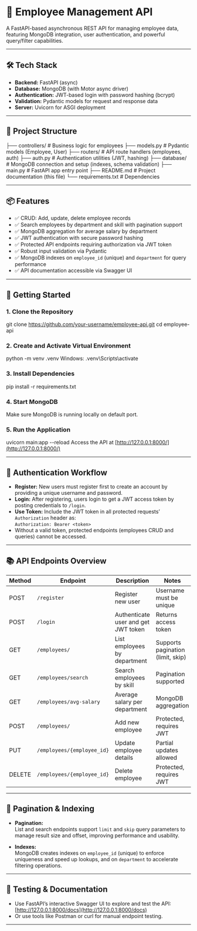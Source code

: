 # 🚀 Employee Management API

A FastAPI-based asynchronous REST API for managing employee data, featuring MongoDB integration, user authentication, and powerful query/filter capabilities.

---

## 🛠️ Tech Stack

- **Backend:** FastAPI (async)  
- **Database:** MongoDB (with Motor async driver)  
- **Authentication:** JWT-based login with password hashing (bcrypt)  
- **Validation:** Pydantic models for request and response data  
- **Server:** Uvicorn for ASGI deployment  

---

## 📁 Project Structure
├── controllers/ # Business logic for employees
├── models.py # Pydantic models (Employee, User)
├── routers/ # API route handlers (employees, auth)
├── auth.py # Authentication utilities (JWT, hashing)
├── database/ # MongoDB connection and setup (indexes, schema validation)
├── main.py # FastAPI app entry point
├── README.md # Project documentation (this file)
└── requirements.txt # Dependencies


---

## 📦 Features

- ✅ CRUD: Add, update, delete employee records  
- ✅ Search employees by department and skill with pagination support  
- ✅ MongoDB aggregation for average salary by department  
- ✅ JWT authentication with secure password hashing  
- ✅ Protected API endpoints requiring authorization via JWT token  
- ✅ Robust input validation via Pydantic  
- ✅ MongoDB indexes on `employee_id` (unique) and `department` for query performance  
- ✅ API documentation accessible via Swagger UI

---

## 🚀 Getting Started

### 1. Clone the Repository
git clone https://github.com/your-username/employee-api.git
cd employee-api

### 2. Create and Activate Virtual Environment
python -m venv .venv
Windows:
.venv\Scripts\activate


### 3. Install Dependencies
pip install -r requirements.txt


### 4. Start MongoDB
Make sure MongoDB is running locally on default port.

### 5. Run the Application
uvicorn main:app --reload
Access the API at [http://127.0.0.1:8000/](http://127.0.0.1:8000/)

---

## 🔐 Authentication Workflow

- **Register:** New users must register first to create an account by providing a unique username and password.  
- **Login:** After registering, users login to get a JWT access token by posting credentials to `/login`.  
- **Use Token:** Include the JWT token in all protected requests’ `Authorization` header as:  
  `Authorization: Bearer <token>`
- Without a valid token, protected endpoints (employees CRUD and queries) cannot be accessed.

---

## 📚 API Endpoints Overview

| Method | Endpoint                      | Description                          | Notes                              |
|--------|-------------------------------|------------------------------------|-----------------------------------|
| POST   | `/register`                   | Register new user                   | Username must be unique            |
| POST   | `/login`                     | Authenticate user and get JWT token| Returns access token               |
| GET    | `/employees/`                | List employees by department       | Supports pagination (limit, skip) |
| GET    | `/employees/search`          | Search employees by skill           | Pagination supported              |
| GET    | `/employees/avg-salary`      | Average salary per department       | MongoDB aggregation               |
| POST   | `/employees/`                | Add new employee                    | Protected, requires JWT           |
| PUT    | `/employees/{employee_id}`   | Update employee details             | Partial updates allowed           |
| DELETE | `/employees/{employee_id}`   | Delete employee                    | Protected, requires JWT           |

---

## 🧩 Pagination & Indexing

- **Pagination:**  
  List and search endpoints support `limit` and `skip` query parameters to manage result size and offset, improving performance and usability.

- **Indexes:**  
  MongoDB creates indexes on `employee_id` (unique) to enforce uniqueness and speed up lookups, and on `department` to accelerate filtering operations.

---

## 🧪 Testing & Documentation

- Use FastAPI’s interactive Swagger UI to explore and test the API:  
  [http://127.0.0.1:8000/docs](http://127.0.0.1:8000/docs)
- Or use tools like Postman or curl for manual endpoint testing.

---


